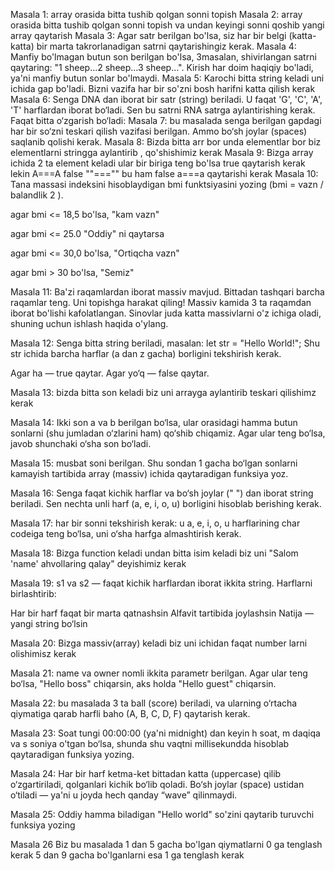 Masala 1:
array orasida bitta tushib qolgan sonni topish
Masala 2:
array orasida bitta tushib qolgan sonni topish va undan keyingi sonni qoshib yangi array qaytarish
Masala 3:
Agar satr berilgan bo'lsa, siz har bir belgi (katta-katta) bir marta takrorlanadigan satrni qaytarishingiz kerak.
Masala 4:
Manfiy bo'lmagan butun son berilgan bo'lsa, 3masalan, shivirlangan satrni qaytaring: "1 sheep...2 sheep...3 sheep...". Kirish har doim haqiqiy bo'ladi, ya'ni manfiy butun sonlar bo'lmaydi.
Masala 5:
Karochi bitta string keladi uni ichida gap bo'ladi. Bizni vazifa har bir so'zni bosh harifni katta qilish kerak
Masala 6:
Senga DNA dan iborat bir satr (string) beriladi. U faqat 'G', 'C', 'A', 'T' harflardan iborat bo‘ladi.
Sen bu satrni RNA satrga aylantirishing kerak. Faqat bitta o‘zgarish bo‘ladi:
Masala 7:
bu masalada senga berilgan gapdagi har bir so‘zni teskari qilish vazifasi berilgan. Ammo bo‘sh joylar (spaces) saqlanib qolishi kerak.
Masala 8:
Bizda bitta arr bor unda elementlar bor biz elementlarni stringga aylantirib , qo'shishimiz kerak
Masala 9:
Bizga array ichida 2 ta element keladi ular bir biriga teng bo'lsa true qaytarish kerak lekin A===A false ""==="" bu ham false a===a qaytarishi kerak
Masala 10:
Tana massasi indeksini hisoblaydigan bmi funktsiyasini yozing (bmi = vazn / balandlik 2 ).

agar bmi <= 18,5 bo'lsa, "kam vazn"

agar bmi <= 25.0 "Oddiy" ni qaytarsa

agar bmi <= 30,0 bo'lsa, "Ortiqcha vazn"

agar bmi > 30 bo'lsa, "Semiz"

Masala 11:
Ba'zi raqamlardan iborat massiv mavjud. Bittadan tashqari barcha raqamlar teng. Uni topishga harakat qiling!
Massiv kamida 3 ta raqamdan iborat bo'lishi kafolatlangan.
Sinovlar juda katta massivlarni o'z ichiga oladi, shuning uchun ishlash haqida o'ylang.

Masala 12:
Senga bitta string beriladi, masalan:
let str = "Hello World!";
Shu str ichida barcha harflar (a dan z gacha) borligini tekshirish kerak.

Agar ha — true qaytar.
Agar yo‘q — false qaytar.

Masala 13:
bizda bitta son keladi biz uni arrayga aylantirib teskari qilishimz kerak

Masala 14:
Ikki son a va b berilgan bo‘lsa, ular orasidagi hamma butun sonlarni (shu jumladan o‘zlarini ham) qo‘shib chiqamiz. Agar ular teng bo‘lsa, javob shunchaki o‘sha son bo‘ladi.

Masala 15:
musbat soni berilgan. Shu sondan 1 gacha bo‘lgan sonlarni kamayish tartibida array (massiv) ichida qaytaradigan funksiya yoz.

Masala 16:
Senga faqat kichik harflar va bo‘sh joylar (" ") dan iborat string beriladi.
Sen nechta unli harf (a, e, i, o, u) borligini hisoblab berishing kerak.

Masala 17:
har bir sonni tekshirish kerak: u a, e, i, o, u harflarining char codeiga teng bo‘lsa, uni o‘sha harfga almashtirish kerak.

Masala 18:
Bizga function keladi undan bitta isim keladi biz uni "Salom 'name' ahvollaring qalay" deyishimiz kerak

Masala 19:
s1 va s2 — faqat kichik harflardan iborat ikkita string. Harflarni birlashtirib:

Har bir harf faqat bir marta qatnashsin
Alfavit tartibida joylashsin
Natija — yangi string bo‘lsin

Masala 20:
Bizga massiv(array) keladi biz uni ichidan faqat number larni olishimisz kerak

Masala 21:
name va owner nomli ikkita parametr berilgan. Agar ular teng bo‘lsa, "Hello boss" chiqarsin, aks holda "Hello guest" chiqarsin.

Masala 22:
bu masalada 3 ta ball (score) beriladi, va ularning o‘rtacha qiymatiga qarab harfli baho (A, B, C, D, F) qaytarish kerak.

Masala 23:
Soat tungi 00:00:00 (ya'ni midnight) dan keyin h soat, m daqiqa va s soniya o'tgan bo‘lsa, shunda shu vaqtni millisekundda hisoblab qaytaradigan funksiya yozing.

Masala 24:
Har bir harf ketma-ket bittadan katta (uppercase) qilib o‘zgartiriladi, qolganlari kichik bo‘lib qoladi.
Bo‘sh joylar (space) ustidan o‘tiladi — ya'ni u joyda hech qanday “wave” qilinmaydi.

Masala 25:
Oddiy hamma biladigan "Hello world" so'zini qaytarib turuvchi funksiya yozing

Masala 26 
Biz bu masalada 1 dan 5 gacha bo'lgan qiymatlarni 0 ga tenglash kerak
5 dan 9 gacha bo'lganlarni esa 1 ga tenglash kerak
